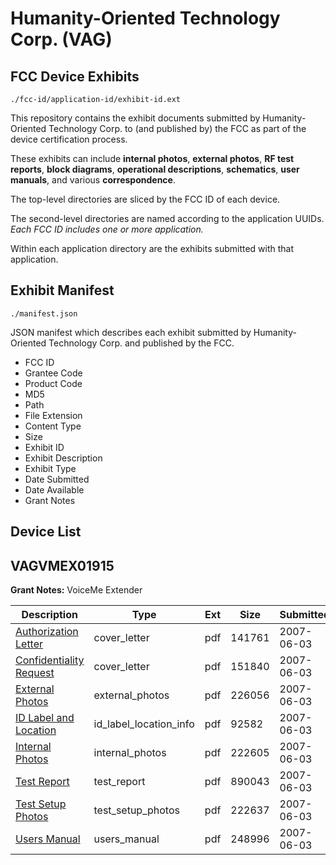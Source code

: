 # Humanity-Oriented Technology Corp. (VAG)
## FCC Device Exhibits

```
./fcc-id/application-id/exhibit-id.ext
```

This repository contains the exhibit documents submitted by Humanity-Oriented Technology Corp. to (and published by) the FCC as part of the device certification process.

These exhibits can include **internal photos**, **external photos**, **RF test reports**, **block diagrams**, **operational descriptions**, **schematics**, **user manuals**, and various **correspondence**.

The top-level directories are sliced by the FCC ID of each device.

The second-level directories are named according to the application UUIDs. *Each FCC ID includes one or more application.*

Within each application directory are the exhibits submitted with that application. 

## Exhibit Manifest

```
./manifest.json
```

JSON manifest which describes each exhibit submitted by Humanity-Oriented Technology Corp. and published by the FCC.

- FCC ID
- Grantee Code
- Product Code
- MD5
- Path
- File Extension
- Content Type
- Size
- Exhibit ID
- Exhibit Description
- Exhibit Type
- Date Submitted
- Date Available
- Grant Notes

## Device List
## VAGVMEX01915
**Grant Notes:** VoiceMe Extender

| Description | Type | Ext | Size | Submitted | Available |
| ----------- | ---- | --- | ---- | --------- | --------- |
| [Authorization Letter](VAGVMEX01915/e15e0d2e72272db00a19dd3f3e030df0/799657.pdf) | cover_letter | pdf | 141761 | 2007-06-03 | 2007-06-03 |
| [Confidentiality Request](VAGVMEX01915/e15e0d2e72272db00a19dd3f3e030df0/799658.pdf) | cover_letter | pdf | 151840 | 2007-06-03 | 2007-06-03 |
| [External Photos](VAGVMEX01915/e15e0d2e72272db00a19dd3f3e030df0/799660.pdf) | external_photos | pdf | 226056 | 2007-06-03 | 2007-06-03 |
| [ID Label and Location](VAGVMEX01915/e15e0d2e72272db00a19dd3f3e030df0/799661.pdf) | id_label_location_info | pdf | 92582 | 2007-06-03 | 2007-06-03 |
| [Internal Photos](VAGVMEX01915/e15e0d2e72272db00a19dd3f3e030df0/799662.pdf) | internal_photos | pdf | 222605 | 2007-06-03 | 2007-06-03 |
| [Test Report](VAGVMEX01915/e15e0d2e72272db00a19dd3f3e030df0/799665.pdf) | test_report | pdf | 890043 | 2007-06-03 | 2007-06-03 |
| [Test Setup Photos](VAGVMEX01915/e15e0d2e72272db00a19dd3f3e030df0/799666.pdf) | test_setup_photos | pdf | 222637 | 2007-06-03 | 2007-06-03 |
| [Users Manual](VAGVMEX01915/e15e0d2e72272db00a19dd3f3e030df0/799667.pdf) | users_manual | pdf | 248996 | 2007-06-03 | 2007-06-03 |
